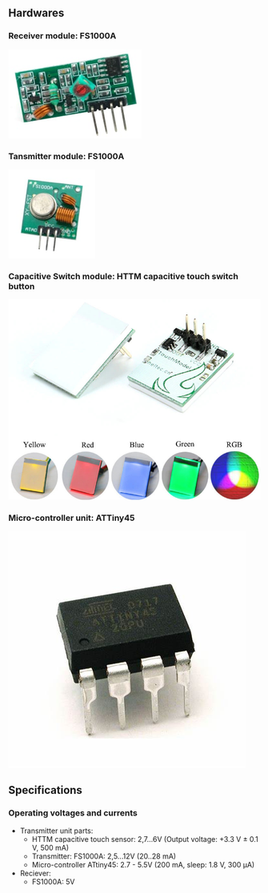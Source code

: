 ## Hardwares

### Receiver module: FS1000A
![FS1000A-433mHz-Receiver](./img/FS1000A-433mHz-Receiver.jpg)

### Tansmitter module: FS1000A
![FS1000A-433mHz-Transmitter](./img/FS1000A-433mHz-Transmitter.jpg)

### Capacitive Switch module: HTTM capacitive touch switch button
![HTTM_capacitive_touch_switch_button](./img/HTTM_capacitive_touch_switch_button.jpg)

### Micro-controller unit: ATTiny45
![attiny45](./img/attiny45.jpg)

## Specifications
### Operating voltages and currents
- Transmitter unit parts:
	- HTTM capacitive touch sensor: 2,7...6V (Output voltage: +3.3 V ± 0.1 V, 500 mA)
	- Transmitter: FS1000A: 2,5...12V (20..28 mA)
	- Micro-controller ATtiny45: 2.7 - 5.5V (200 mA, sleep: 1.8 V, 300 μA)
- Reciever: 
	- FS1000A: 5V
